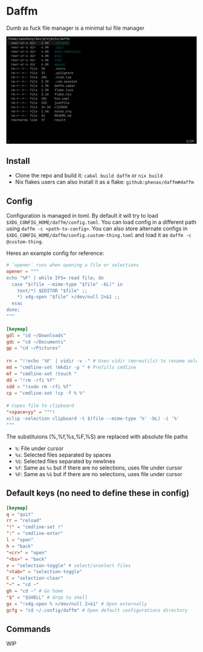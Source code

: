 # Daffm
Dumb as fuck file manager is a minimal tui file manager

![screenshot](./media/screenshot.jpg)

## Install
- Clone the repo and build it: `cabal build daffm` or `nix build`
- Nix flakes users can also install it as a flake: `github:phenax/daffm#daffm`


## Config
Configuration is managed in toml.
By default it will try to load `$XDG_CONFIG_HOME/daffm/config.toml`.
You can load config in a different path using `daffm -c <path-to-config>`.
You can also store alternate configs in `$XDG_CONFIG_HOME/daffm/config.custom-thing.toml` and load it as `daffm -c @custom-thing`.

Heres an example config for reference:

```toml
# `opener` runs when opening a file or selections
opener = """
echo "%F" | while IFS= read file; do
  case "$(file --mime-type "$file" -bL)" in
    text/*) $EDITOR "$file" ;;
    *) xdg-open "$file" >/dev/null 2>&1 ;;
  esac
done;
"""

[keymap]
gdl = "cd ~/Downloads"
gdc = "cd ~/Documents"
gp = "cd ~/Pictures"

rn = "!!echo '%F' | vidir -v -" # Uses vidir (moreutils) to rename selected files/directories
md = "cmdline-set !mkdir -p " # Prefills cmdline
mf = "cmdline-set !touch "
dd = "!rm -rfi %f"
sdd = "!sudo rm -rfi %f"
cp = "cmdline-set !cp -f % %"

# Copes file to clipboard
"<space>yy" = """!
xclip -selection clipboard -t $(file --mime-type '%' -bL) -i '%'
"""
```

The substituions (%,%f,%s,%F,%S) are replaced with absolute file paths
- `%`: File under cursor
- `%s`: Selected files separated by spaces
- `%S`: Selected files separated by newlines
- `%f`: Same as `%s` but if there are no selections, uses file under cursor
- `%F`: Same as `%S` but if there are no selections, uses file under cursor


## Default keys (no need to define these in config)

```toml
[keymap]
q = "quit"
rr = "reload"
"!" = "cmdline-set !"
":" = "cmdline-enter"
l = "open"
h = "back"
"<cr>" = "open"
"<bs>" = "back"
v = "selection-toggle" # select/unselect files
"<tab>" = "selection-toggle"
C = "selection-clear"
"~" = "cd ~"
gh = "cd ~" # Go home
"$" = "$SHELL" # drop to shell
gx = "!xdg-open % >/dev/null 2>&1" # Open externally
gcfg = "cd ~/.config/daffm" # Open default configurations directory
```


## Commands

WIP

